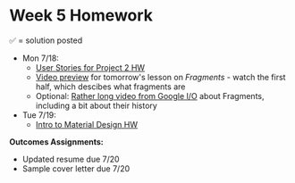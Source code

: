 # Week 5 Homework

&#x2705; = solution posted

- Mon 7/18:
  - [User Stories for Project 2 HW](https://github.com/ga-adi-nyc/User-Stories-for-Project-2-HW)
  - [Video preview](https://www.youtube.com/watch?v=qmyW8ZGFoUY) for tomorrow's lesson on _Fragments_ - watch the first half, which descibes what fragments are
  - Optional: [Rather long video from Google I/O](https://youtu.be/k3IT-IJ0J98) about Fragments, including a bit about their history
- Tue 7/19:
  - [Intro to Material Design HW](https://github.com/ga-adi-nyc/Intro-to-Material-Design-HW)

**Outcomes Assignments:**
  - Updated resume due 7/20
  - Sample cover letter due 7/20
